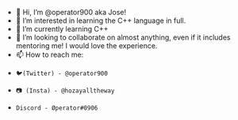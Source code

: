 - 👋 Hi, I’m @operator900 aka Jose!
- 👀 I’m interested in learning the C++ language in full.
- 🌱 I’m currently learning C++
- 💞️ I’m looking to collaborate on almost anything, even if it includes mentoring me! I would love the experience.
- 📫 How to reach me:
-     🐦(Twitter) - @operator900
-     📷 (Insta) - @hozayalltheway
-     Discord - Øperator#0906

<!---
operator900/operator900 is a ✨ special ✨ repository because its `README.md` (this file) appears on your GitHub profile.
You can click the Preview link to take a look at your changes.
--->
